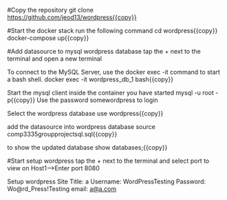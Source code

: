 #Copy the repository 
git clone https://github.com/jeod13/wordpress{{copy}}

#Start the docker stack
run the following command
cd wordpress{{copy}}
docker-compose up{{copy}}

#Add datasource to mysql wordpress database
tap the + next to the terminal and open a new terminal

To connect to the MySQL Server, use the docker exec -it command to start a bash 
shell. 
docker exec -it wordpress_db_1 bash{{copy}}

Start the mysql client inside the container you have started
mysql -u root -p{{copy}}
Use the password somewordpress to login

Select the wordpress database
use wordpress{{copy}}

add the datasource into wordpress database
source comp3335groupprojectsql.sql{{copy}}

to show the updated database
show databases;{{copy}}

#Start setup wordpress
tap the + next to the terminal and select port to view on Host1-->Enter port 8080

Setup wordpress
	Site Title: a
	Username: WordPressTesting
	Password: Wo@rd_Press!Testing
	email: a@a.com

